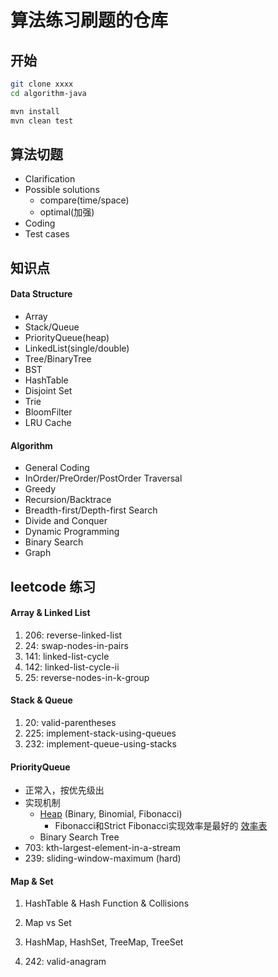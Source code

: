 # 算法练习刷题的仓库

## 开始
```bash
git clone xxxx
cd algorithm-java

mvn install
mvn clean test
```


## 算法切题
- Clarification
- Possible solutions
    * compare(time/space)
    * optimal(加强)
- Coding
- Test cases


## 知识点
#### Data Structure
- Array
- Stack/Queue
- PriorityQueue(heap)
- LinkedList(single/double)
- Tree/BinaryTree
- BST
- HashTable
- Disjoint Set
- Trie
- BloomFilter
- LRU Cache

#### Algorithm
- General Coding
- InOrder/PreOrder/PostOrder Traversal
- Greedy
- Recursion/Backtrace
- Breadth-first/Depth-first Search
- Divide and Conquer
- Dynamic Programming
- Binary Search
- Graph

## leetcode 练习
#### Array & Linked List
1. 206: reverse-linked-list
2. 24: swap-nodes-in-pairs
3. 141: linked-list-cycle
4. 142: linked-list-cycle-ii
5. 25: reverse-nodes-in-k-group

#### Stack & Queue
1. 20: valid-parentheses
2. 225: implement-stack-using-queues
3. 232: implement-queue-using-stacks

#### PriorityQueue
- 正常入，按优先级出
- 实现机制
    * [Heap](https://en.wikipedia.org/wiki/Heap_(data_structure)) (Binary, Binomial, Fibonacci)
        - Fibonacci和Strict Fibonacci实现效率是最好的 [效率表](https://en.wikipedia.org/wiki/Heap_(data_structure))
    * Binary Search Tree
- 703: kth-largest-element-in-a-stream
- 239: sliding-window-maximum (hard)

#### Map & Set
1. HashTable & Hash Function & Collisions

2. Map vs Set

3. HashMap, HashSet, TreeMap, TreeSet

4. 242: valid-anagram
